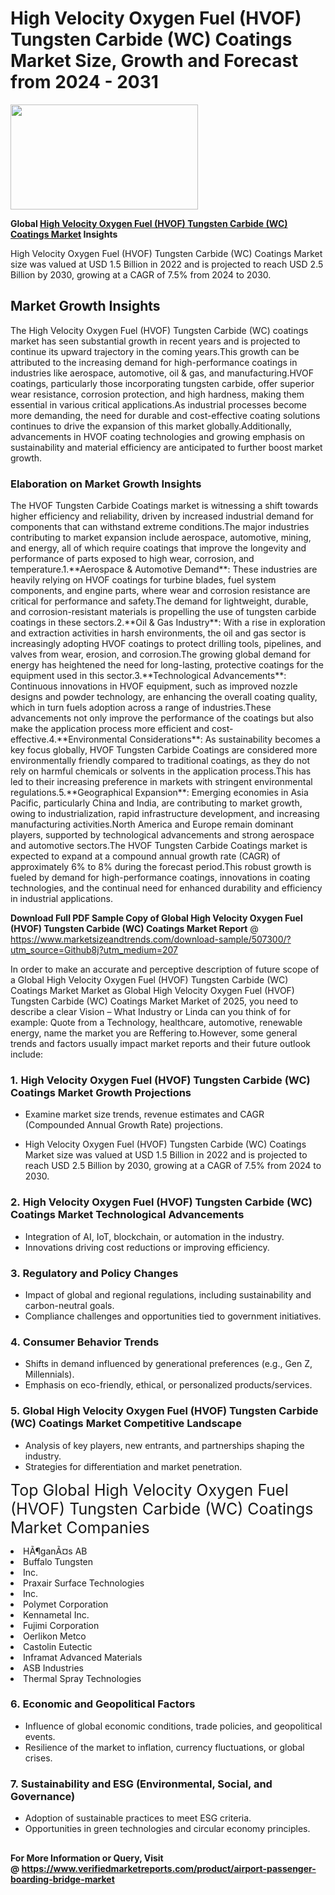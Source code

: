 <H1>High Velocity Oxygen Fuel (HVOF) Tungsten Carbide (WC) Coatings Market Size, Growth and Forecast from 2024 - 2031</H1><img class="aligncenter size-medium wp-image-584254" src="https://thirdeyenews.in/wp-content/uploads/2024/09/Global-Market-Research-300x168.jpeg" alt="" width="300" height="168" /><p><strong>Global&nbsp;<a href="https://www.marketsizeandtrends.com/download-sample/507300/?utm_source=Github8j?utm_medium=207">High Velocity Oxygen Fuel (HVOF) Tungsten Carbide (WC) Coatings Market</a> Insights</strong></p><p>High Velocity Oxygen Fuel (HVOF) Tungsten Carbide (WC) Coatings Market size was valued at USD 1.5 Billion in 2022 and is projected to reach USD 2.5 Billion by 2030, growing at a CAGR of 7.5% from 2024 to 2030.</p><p><h2>Market Growth Insights</h2> The High Velocity Oxygen Fuel (HVOF) Tungsten Carbide (WC) coatings market has seen substantial growth in recent years and is projected to continue its upward trajectory in the coming years.This growth can be attributed to the increasing demand for high-performance coatings in industries like aerospace, automotive, oil & gas, and manufacturing.HVOF coatings, particularly those incorporating tungsten carbide, offer superior wear resistance, corrosion protection, and high hardness, making them essential in various critical applications.As industrial processes become more demanding, the need for durable and cost-effective coating solutions continues to drive the expansion of this market globally.Additionally, advancements in HVOF coating technologies and growing emphasis on sustainability and material efficiency are anticipated to further boost market growth. <h3>Elaboration on Market Growth Insights</h3> The HVOF Tungsten Carbide Coatings market is witnessing a shift towards higher efficiency and reliability, driven by increased industrial demand for components that can withstand extreme conditions.The major industries contributing to market expansion include aerospace, automotive, mining, and energy, all of which require coatings that improve the longevity and performance of parts exposed to high wear, corrosion, and temperature.1.**Aerospace & Automotive Demand**: These industries are heavily relying on HVOF coatings for turbine blades, fuel system components, and engine parts, where wear and corrosion resistance are critical for performance and safety.The demand for lightweight, durable, and corrosion-resistant materials is propelling the use of tungsten carbide coatings in these sectors.2.**Oil & Gas Industry**: With a rise in exploration and extraction activities in harsh environments, the oil and gas sector is increasingly adopting HVOF coatings to protect drilling tools, pipelines, and valves from wear, erosion, and corrosion.The growing global demand for energy has heightened the need for long-lasting, protective coatings for the equipment used in this sector.3.**Technological Advancements**: Continuous innovations in HVOF equipment, such as improved nozzle designs and powder technology, are enhancing the overall coating quality, which in turn fuels adoption across a range of industries.These advancements not only improve the performance of the coatings but also make the application process more efficient and cost-effective.4.**Environmental Considerations**: As sustainability becomes a key focus globally, HVOF Tungsten Carbide Coatings are considered more environmentally friendly compared to traditional coatings, as they do not rely on harmful chemicals or solvents in the application process.This has led to their increasing preference in markets with stringent environmental regulations.5.**Geographical Expansion**: Emerging economies in Asia Pacific, particularly China and India, are contributing to market growth, owing to industrialization, rapid infrastructure development, and increasing manufacturing activities.North America and Europe remain dominant players, supported by technological advancements and strong aerospace and automotive sectors.The HVOF Tungsten Carbide Coatings market is expected to expand at a compound annual growth rate (CAGR) of approximately 6% to 8% during the forecast period.This robust growth is fueled by demand for high-performance coatings, innovations in coating technologies, and the continual need for enhanced durability and efficiency in industrial applications.</p><p><span class=""><strong>Download Full PDF Sample Copy of Global High Velocity Oxygen Fuel (HVOF) Tungsten Carbide (WC) Coatings Market Report</strong> @ <a href="https://www.marketsizeandtrends.com/download-sample/507300/?utm_source=Github8j?utm_medium=207" target="_blank">https://www.marketsizeandtrends.com/download-sample/507300/?utm_source=Github8j?utm_medium=207</a></span></p><p>In order to make an accurate and perceptive description of future scope of a Global&nbsp;High Velocity Oxygen Fuel (HVOF) Tungsten Carbide (WC) Coatings Market Market as Global&nbsp;High Velocity Oxygen Fuel (HVOF) Tungsten Carbide (WC) Coatings Market Market of 2025, you need to describe a clear Vision &ndash; What Industry or Linda can you think of for example: Quote from a Technology, healthcare, automotive, renewable energy, name the market you are Reffering to.However, some general trends and factors usually impact market reports and their future outlook include:</p><h3>1.&nbsp;<strong>High Velocity Oxygen Fuel (HVOF) Tungsten Carbide (WC) Coatings Market Growth Projections</strong></h3><ul><li>Examine market size trends, revenue estimates and CAGR (Compounded Annual Growth Rate) projections.</li><li><p>High Velocity Oxygen Fuel (HVOF) Tungsten Carbide (WC) Coatings Market size was valued at USD 1.5 Billion in 2022 and is projected to reach USD 2.5 Billion by 2030, growing at a CAGR of 7.5% from 2024 to 2030.</p></li></ul><h3>2.&nbsp;<strong>High Velocity Oxygen Fuel (HVOF) Tungsten Carbide (WC) Coatings Market Technological Advancements</strong></h3><ul><li>Integration of AI, IoT, blockchain, or automation in the industry.</li><li>Innovations driving cost reductions or improving efficiency.</li></ul><h3>3.&nbsp;<strong>Regulatory and Policy Changes</strong></h3><ul><li>Impact of global and regional regulations, including sustainability and carbon-neutral goals.</li><li>Compliance challenges and opportunities tied to government initiatives.</li></ul><h3>4.&nbsp;<strong>Consumer Behavior Trends</strong></h3><ul><li>Shifts in demand influenced by generational preferences (e.g., Gen Z, Millennials).</li><li>Emphasis on eco-friendly, ethical, or personalized products/services.</li></ul><h3>5.&nbsp;<strong>Global High Velocity Oxygen Fuel (HVOF) Tungsten Carbide (WC) Coatings Market Competitive Landscape</strong></h3><ul><li>Analysis of key players, new entrants, and partnerships shaping the industry.</li><li>Strategies for differentiation and market penetration.</li></ul><p data-pm-slice="1 1 []"><span style="color: inherit; font-family: inherit; font-size: 25px;">Top Global High Velocity Oxygen Fuel (HVOF) Tungsten Carbide (WC) Coatings Market Companies</span></p><div class="" data-test-id=""><p><li>HÃ¶ganÃ¤s AB</li><li> Buffalo Tungsten</li><li> Inc.</li><li> Praxair Surface Technologies</li><li> Inc.</li><li> Polymet Corporation</li><li> Kennametal Inc.</li><li> Fujimi Corporation</li><li> Oerlikon Metco</li><li> Castolin Eutectic</li><li> Inframat Advanced Materials</li><li> ASB Industries</li><li> Thermal Spray Technologies</li></p></div><h3>6.&nbsp;<strong>Economic and Geopolitical Factors</strong></h3><ul><li>Influence of global economic conditions, trade policies, and geopolitical events.</li><li>Resilience of the market to inflation, currency fluctuations, or global crises.</li></ul><h3>7.&nbsp;<strong>Sustainability and ESG (Environmental, Social, and Governance)</strong></h3><ul><li>Adoption of sustainable practices to meet ESG criteria.</li><li>Opportunities in green technologies and circular economy principles.</li></ul><h2><strong style="font-size: 14px;">For More Information or Query, Visit @&nbsp;</strong><a style="background-color: #ffffff; font-size: 14px;" href="https://www.marketsizeandtrends.com/report/high-velocity-oxygen-fuel-hvof-tungsten-carbide-wc-coatings-market/" target="_blank">https://www.verifiedmarketreports.com/product/airport-passenger-boarding-bridge-market</a></h2>